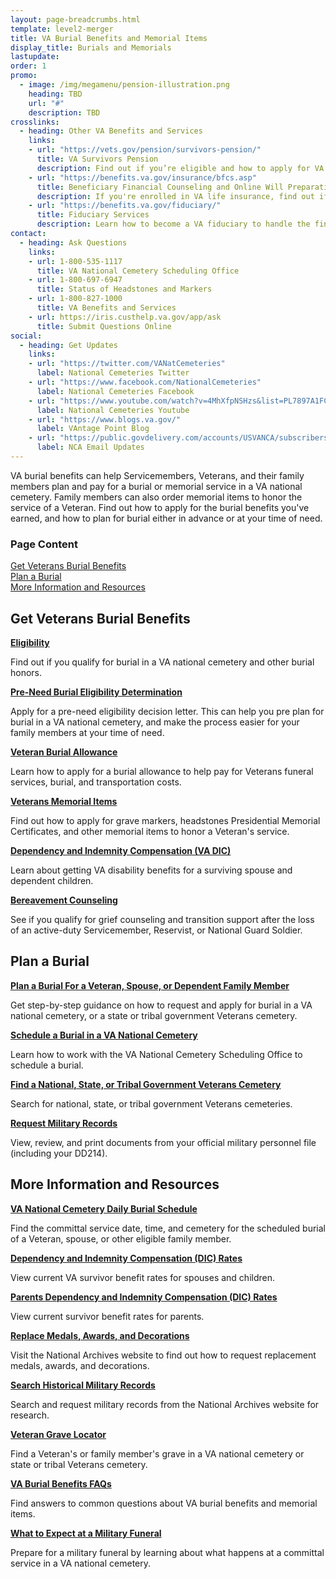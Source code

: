 ```yaml
---
layout: page-breadcrumbs.html
template: level2-merger
title: VA Burial Benefits and Memorial Items
display_title: Burials and Memorials
lastupdate:
order: 1
promo:
  - image: /img/megamenu/pension-illustration.png
    heading: TBD
    url: "#"
    description: TBD
crosslinks:
  - heading: Other VA Benefits and Services
    links:
    - url: "https://vets.gov/pension/survivors-pension/"
      title: VA Survivors Pension
      description: Find out if you’re eligible and how to apply for VA pension benefits as a surviving spouse or child of a deceased Veteran with wartime service.
    - url: "https://benefits.va.gov/insurance/bfcs.asp"
      title: Beneficiary Financial Counseling and Online Will Preparation
      description: If you're enrolled in VA life insurance, find out if you can get free financial planning and online will preparation services.
    - url: "https://benefits.va.gov/fiduciary/"
      title: Fiduciary Services
      description: Learn how to become a VA fiduciary to handle the financial affairs of a Veteran in need.
contact:
  - heading: Ask Questions
    links:
    - url: 1-800-535-1117
      title: VA National Cemetery Scheduling Office
    - url: 1-800-697-6947
      title: Status of Headstones and Markers    
    - url: 1-800-827-1000
      title: VA Benefits and Services
    - url: https://iris.custhelp.va.gov/app/ask
      title: Submit Questions Online
social:
  - heading: Get Updates
    links:
    - url: "https://twitter.com/VANatCemeteries"
      label: National Cemeteries Twitter
    - url: "https://www.facebook.com/NationalCemeteries"
      label: National Cemeteries Facebook
    - url: "https://www.youtube.com/watch?v=4MhXfpNSHzs&list=PL7897A1FCC5516DDE"
      label: National Cemeteries Youtube
    - url: "https://www.blogs.va.gov/"
      label: VAntage Point Blog
    - url: "https://public.govdelivery.com/accounts/USVANCA/subscribers/qualify"
      label: NCA Email Updates
---
```


<p class="va-introtext">
VA burial benefits can help Servicemembers, Veterans, and their family members plan and pay for a burial or memorial service in a VA national cemetery. Family members can also order memorial items to honor the service of a Veteran. Find out how to apply for the burial benefits you've earned, and how to plan for burial either in advance or at your time of need.</p>

<h3 class="highlight">Page Content</h3>

[Get Veterans Burial Benefits](#get)<br>
[Plan a Burial](#manage)<br>
[More Information and Resources](#more)<br>

<section id="get" class="merger-majorlinks">

  <h2 class="highlight">Get Veterans Burial Benefits</h2>

  <div class="link">
    <a href="https://vets.gov/burials-and-memorials/eligibility/"><b>Eligibility</b></a>
    <p>Find out if you qualify for burial in a VA national cemetery and other burial honors.
  </div>

  <div class="link">
    <a href="https://vets.gov/burials-and-memorials/pre-need/"><b>Pre-Need Burial Eligibility Determination</b></a>
    <p>Apply for a pre-need eligibility decision letter. This can help you pre plan for burial in a VA national cemetery, and make the process easier for your family members at your time of need.</p>
  </div>

  <div class="link">
    <a href="https://vets.gov/burials-and-memorials/survivor-and-dependent-benefits/burial-costs/"><b>Veteran Burial Allowance</b></a>
    <p>Learn how to apply for a burial allowance to help pay for Veterans funeral services, burial, and transportation costs.</p>
  </div>

  <div class="link">
    <a href="https://www.vets.gov/burials-and-memorials/honor/headstones-markers-medallions/"><b>Veterans Memorial Items</b></a>
    <p>Find out how to apply for grave markers, headstones Presidential Memorial Certificates, and other memorial items to honor a Veteran's service.</p>
  </div>

  <div class="link">
    <a href="https://vets.gov/burials-and-memorials/survivor-and-dependent-benefits/compensation/"><b>Dependency and Indemnity Compensation (VA DIC)</b></a>
    <p>Learn about getting VA disability benefits for a surviving spouse and dependent children.</p>
  </div>

   <div class="link">
    <a href="https://www.vets.gov/burials-and-memorials/bereavement-counseling/"><b>Bereavement Counseling</b></a>
    <p>See if you qualify for grief counseling and transition support after the loss of an active-duty Servicemember, Reservist, or National Guard Soldier.</p>
  </div>


</section>

<section id="manage" class="merger-majorlinks">

  <h2 class='highlight'>Plan a Burial</h2>

  <div class="link">
    <a href="https://vets.gov/burials-and-memorials/burial-planning/"><b>Plan a Burial For a Veteran, Spouse, or Dependent Family Member</b></a>
    <p>Get step-by-step guidance on how to request and apply for burial in a VA national cemetery, or a state or tribal government Veterans cemetery.</p>
    </div>
    
  <div class="link">
    <a href="https://vets.gov/facilities"><b>Schedule a Burial in a VA National Cemetery</b></a>
    <p>Learn how to work with the VA National Cemetery Scheduling Office to schedule a burial.</p>
  </div>

   <div class="link">
    <a href="https://www.cem.va.gov/cem/cems/index.asp"><b>Find a National, State, or Tribal Government Veterans Cemetery</b></a>
    <p>Search for national, state, or tribal government Veterans cemeteries.</p>
  </div>
  
  <div class="https://www.ebenefits.va.gov/ebenefits/about/feature?feature=military-personnel-file">
    <a href="#"><b>Request Military Records</b></a>
    <p>View, review, and print documents from your official military personnel file (including your DD214).</p>

  </div>

</section>

<section id="more" class="merger-majorlinks">

  <h2 class='highlight'>More Information and Resources</h2>

  <div class="https://www.cem.va.gov/dailyburialschedule/">
    <a href="c"><b>VA National Cemetery Daily Burial Schedule</b></a>
    <p>Find the committal service date, time, and cemetery for the scheduled burial of a Veteran, spouse, or other eligible family member.</p>
  </div>

  <div class="https://benefits.va.gov/Compensation/current_rates_dic.asp">
    <a href=""><b>Dependency and Indemnity Compensation (DIC) Rates</b></a>
    <p>View current VA survivor benefit rates for spouses and children.</p>

  <div class="https://benefits.va.gov/Pension/current_rates_Parents_DIC_pen.asp">
    <a href=""><b>Parents Dependency and Indemnity Compensation (DIC) Rates</b></a>
    <p>View current survivor benefit rates for parents.</p>

  <div class="https://www.archives.gov/veterans/replace-medals.html">
    <a href=""><b>Replace Medals, Awards, and Decorations</b></a>
    <p>Visit the National Archives website to find out how to request replacement medals, awards, and decorations.</p>

  <div class="link">
    <a href="https://www.archives.gov/veterans"><b>Search Historical Military Records</b></a>
    <p>Search and request military records from the National Archives website for research.</p>
  </div>

  <div class="link">
    <a href="https://m.va.gov/gravelocator/index.cfm"><b>Veteran Grave Locator</b></a>
    <p>Find a Veteran's or family member's grave in a VA national cemetery or state or tribal Veterans cemetery.</p>
  </div>

  <div class="link">
    <a href="https://www.cem.va.gov/cem/faq.asp"><b>VA Burial Benefits FAQs</b></a>
    <p>Find answers to common questions about VA burial benefits and memorial items.</p>
  </div>

  <div class="link">
    <a href="https://vets.gov/burials-and-memorials/what-to-expect-at-a-funeral/"><b>What to Expect at a Military Funeral</b></a>
    <p>Prepare for a military funeral by learning about what happens at a committal service in a VA national cemetery.</p>
  </div>

</section>
